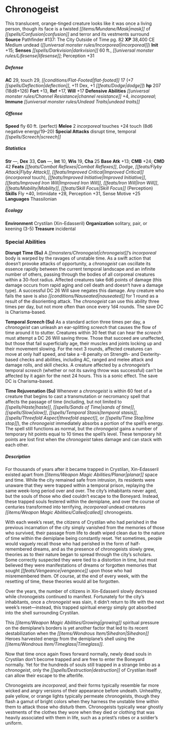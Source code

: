 ﻿---
cssclass: [monsters]
title1: Chronogeist
desc_short: 'This translucent, orange-tinged creature looks like it was once a living
  person, though its face is a twisted mask of confusion and terror and its vestments
  surround '
title2: Chronogeist
CR: 14
sources:
- name: 'Pathfinder #137: The City Outside of Time'
  page: 82
  link: https://paizo.com/products/btq01vak
XP: 38400
alignment: CE
size: Medium
type: undead
subtypes:
- incorporeal
initiative:
  bonus: 15
senses:
  darkvision: 60
  lifesense: true
AC:
  AC: 29
  touch: 29
  flat_footed: 17
  components:
    deflection: 7
    dex: 11
    dodge: 1
HP:
  HP: 207
  long: 18d8+126
saves:
  fort: 13
  ref: 17
  will: 17
defensive_abilities:
- channel resistance +4
- incorporeal
immunities:
- undead traits
speeds:
  fly: 60
  fly_maneuverability: perfect
attacks:
  melee:
  - - text: 2 incorporeal touches +24 touch (8d6 negative energy/19-20)
      entries:
      - - damage: 8d6
          type: negative energy
          crit_range: 19-20
      count: 2
      attack: incorporeal touches
      bonus:
      - 24
      touch: true
  special:
  - disrupt time
  - temporal screech
ability_scores:
  STR:
  DEX: 33
  CON:
  INT: 10
  WIS: 19
  CHA: 25
BAB: 13
CMB: 24
CMD: 42
feats:
- name: Combat Reflexes
- name: Dodge
- name: Flyby Attack
- name: Improved Critical (incorporeal touch)
- name: Improved Initiative
- name: Improved Iron Will
- name: Iron Will
- name: Mobility
- name: Skill Focus (Perception)
skills:
  Fly: 40
  Intimidate: 28
  Perception: 31
  Sense Motive: 25
languages:
- Thassilonian
ecology:
  environment: Crystilan (Xin-Edasseril)
  organization: solitary, pair, or keening (3-5)
  treasure_type: incidental
special_abilities:
  Disrupt Time (Su): A chronogeist's incorporeal body is warped by the ravages of
    unstable time. As a swift action that doesn't provoke attacks of opportunity,
    a chronogeist can oscillate its essence rapidly between the current temporal landscape
    and an infinite number of others, passing through the bodies of all corporeal
    creatures within a 30-foot radius. Affected creatures take 6d6 points of damage
    (this damage occurs from rapid aging and cell death and doesn't have a damage
    type). A successful DC 26 Will save negates this damage. Any creature who fails
    the save is also nauseated for 1 round as a result of the disorienting attack.
    The chronogeist can use this ability three times per day, but not more often than
    once every 1d4 rounds. The save DC is Charisma-based.
  Temporal Screech (Su): As a standard action three times per day, a chronogeist can
    unleash an ear-splitting screech that causes the flow of time around it to stutter.
    Creatures within 30 feet that can hear the screech must attempt a DC 26 Will saving
    throw. Those that succeed are unaffected, but those that fail superficially age,
    their muscles and joints locking up and their movement slowing. For the next 3
    rounds, affected creatures can move at only half speed, and take a -8 penalty
    on Strength- and Dexterity-based checks and abilities, including AC, ranged and
    melee attack and damage rolls, and skill checks. A creature affected by a chronogeist's
    temporal screech (whether or not its saving throw was successful) can't be affected
    by it again for the next 24 hours. This is a sonic effect. The save DC is Charisma-based.
  Time Rejuvenation (Su): Whenever a chronogeist is within 60 feet of a creature that
    begins to cast a transmutation or necromancy spell that affects the passage of
    time (including, but not limited to haste, sands of time, slow, temporal stasis,
    threefold aspect, or time stop), the chronogeist immediately absorbs a portion
    of the spell's energy. The spell still functions as normal, but the chronogeist
    gains a number of temporary hit points equal to 10 times the spell's level. These
    temporary hit points are lost first when the chronogeist takes damage and can
    stack with each other.
desc_long: |-
  For thousands of years after it became trapped in Crystilan, Xin-Edasseril existed apart from planar space and time. While the city remained safe from intrusion, its residents were unaware that they were trapped within a temporal prison, replaying the same week-long period over and over. The city's inhabitants never aged, but the souls of those who died couldn't escape to the Boneyard. Instead, these trapped souls festered within the demiplane, and over the course of centuries transformed into terrifying, incorporeal undead creatures called chronogeists.

   With each week's reset, the citizens of Crystilan who had perished in the previous incarnation of the city simply vanished from the memories of those who survived, their passage from life to death wiped clean due to the nature of time within the demiplane being constantly reset. Yet sometimes, people would vaguely recall those who had perished in the form of half-remembered dreams, and as the presence of chronogeists slowly grew, theories as to their nature began to spread through the city's scholars. Some correctly suspected they were tied to a distortion in time, but most believed they were manifestations of dreams or forgotten memories that sought vengeance upon those who had misremembered them. Of course, at the end of every week, with the resetting of time, these theories would all be forgotten.

   Over the years, the number of citizens in Xin-Edasseril slowly decreased while chronogeists continued to manifest. Fortunately for the city's inhabitants, once a chronogeist was slain, it didn't return to life with the next week's reset-instead, this trapped spiritual energy simply got absorbed into the shell surrounding Crystilan.

   This growing spiritual pressure on the demiplane's borders is yet another factor that led to its recent destabilization when the Sihedron Heroes harvested energy from the demiplane's shell using the Timeglass.

   Now that time once again flows forward normally, newly dead souls in Crystilan don't become trapped and are free to enter the Boneyard normally. Yet for the hundreds of souls still trapped in a strange limbo as a chronogeist, only the destruction of Crystilan itself can allow their escape to the afterlife.

   Chronogeists are incorporeal, and their forms typically resemble far more wicked and angry versions of their appearance before undeath. Unhealthy, pale yellow, or orange lights typically permeate chronogeists, though they flash a gamut of bright colors when they harness the unstable time within them to attack those who disturb them. Chronogeists typically wear ghostly vestments of the clothes they wore when they died or clothing that was heavily associated with them in life, such as a priest's robes or a soldier's uniform.

---

# Chronogeist
This translucent, orange-tinged creature looks like it was once a living person, though its face is a twisted _[[items/Mundane/Mask|mask]]_ of _[[spells/Confusion|confusion]]_ and terror and its vestments surround 
**Source** Pathfinder #137: The City Outside of Time pg. 82
**XP** 38,400
CE Medium undead (_[[universal monster rules/Incorporeal|incorporeal]]_)
**Init** +15; **Senses** _[[spells/Darkvision|darkvision]]_ 60 ft., _[[universal monster rules/Lifesense|lifesense]]_; Perception +31

##### Defense

**AC** 29, touch 29, _[[conditions/Flat-Footed|flat-footed]]_ 17 (+7 _[[spells/Deflection|deflection]]_, +11 Dex, +1 _[[feats/Dodge|dodge]]_)
**hp** 207 (18d8+126)
**Fort** +13, **Ref** +17, **Will** +17
**Defensive Abilities** _[[universal monster rules/Channel Resistance|channel resistance]]_ +4, _incorporeal_; **Immune** _[[universal monster rules/Undead Traits|undead traits]]_

##### Offense
**Speed** fly 60 ft. (perfect)
**Melee** 2 _incorporeal_ touches +24 touch (8d6 negative energy/19–20)
**Special Attacks** disrupt time, temporal _[[spells/Screech|screech]]_

##### Statistics
**Str** —, **Dex** 33, **Con** —, **Int** 10, **Wis** 19, **Cha** 25
**Base Atk** +13; **CMB** +24; **CMD** 42
**Feats** _[[feats/Combat Reflexes|Combat Reflexes]]_, _Dodge_, _[[feats/Flyby Attack|Flyby Attack]]_, _[[feats/Improved Critical|Improved Critical]]_ (_incorporeal_ touch), _[[feats/Improved Initiative|Improved Initiative]]_, _[[feats/Improved Iron Will|Improved Iron Will]]_, _[[feats/Iron Will|Iron Will]]_, _[[feats/Mobility|Mobility]]_, _[[feats/Skill Focus|Skill Focus]]_ (Perception)
**Skills** Fly +40, Intimidate +28, Perception +31, Sense Motive +25
**Languages** Thassilonian

##### Ecology

**Environment** Crystilan (Xin-Edasseril)
**Organization** solitary, pair, or keening (3-5)
**Treasure** incidental

### Special Abilities

**Disrupt Time (Su)** A _[[monsters/Chronogeist|chronogeist]]_’s _incorporeal_ body is warped by the ravages of unstable time. As a swift action that doesn’t provoke attacks of opportunity, a _chronogeist_ can oscillate its essence rapidly between the current temporal landscape and an infinite number of others, passing through the bodies of all corporeal creatures within a 30-foot radius. Affected creatures take 6d6 points of damage (this damage occurs from rapid aging and cell death and doesn’t have a damage type). A successful DC 26 Will save negates this damage. Any creature who fails the save is also _[[conditions/Nauseated|nauseated]]_ for 1 round as a result of the disorienting attack. The _chronogeist_ can use this ability three times per day, but not more often than once every 1d4 rounds. The save DC is Charisma-based.

**Temporal _Screech_ (Su)** As a standard action three times per day, a _chronogeist_ can unleash an ear-splitting _screech_ that causes the flow of time around it to stutter. Creatures within 30 feet that can hear the _screech_ must attempt a DC 26 Will saving throw. Those that succeed are unaffected, but those that fail superficially age, their muscles and joints locking up and their movement slowing. For the next 3 rounds, affected creatures can move at only half speed, and take a –8 penalty on Strength- and Dexterity-based checks and abilities, including AC, ranged and melee attack and damage rolls, and skill checks. A creature affected by a _chronogeist_’s temporal _screech_ (whether or not its saving throw was successful) can’t be affected by it again for the next 24 hours. This is a sonic effect. The save DC is Charisma-based.

**Time Rejuvenation (Su)** Whenever a _chronogeist_ is within 60 feet of a creature that begins to cast a transmutation or necromancy spell that affects the passage of time (including, but not limited to _[[spells/Haste|haste]]_, _[[spells/Sands of Time|sands of time]]_, _[[spells/Slow|slow]]_, _[[spells/Temporal Stasis|temporal stasis]]_, _[[spells/Threefold Aspect|threefold aspect]]_, or _[[spells/Time Stop|time stop]]_), the _chronogeist_ immediately absorbs a portion of the spell’s energy. The spell still functions as normal, but the _chronogeist_ gains a number of temporary hit points equal to 10 times the spell’s level. These temporary hit points are lost first when the _chronogeist_ takes damage and can stack with each other.

##### Description

For thousands of years after it became trapped in Crystilan, Xin-Edasseril existed apart from _[[items/Weapon Magic Abilities/Planar|planar]]_ space and time. While the city remained safe from intrusion, its residents were unaware that they were trapped within a temporal prison, replaying the same week-long period over and over. The city’s inhabitants never aged, but the souls of those who died couldn’t escape to the Boneyard. Instead, these trapped souls festered within the demiplane, and over the course of centuries transformed into terrifying, _incorporeal_ undead creatures _[[items/Weapon Magic Abilities/Called|called]]_ chronogeists.

With each week’s reset, the citizens of Crystilan who had perished in the previous incarnation of the city simply vanished from the memories of those who survived, their passage from life to death wiped clean due to the nature of time within the demiplane being constantly reset. Yet sometimes, people would vaguely recall those who had perished in the form of half-remembered dreams, and as the presence of chronogeists slowly grew, theories as to their nature began to spread through the city’s scholars. Some correctly suspected they were tied to a distortion in time, but most believed they were manifestations of dreams or forgotten memories that sought _[[feats/Vengeance|vengeance]]_ upon those who had misremembered them. Of course, at the end of every week, with the resetting of time, these theories would all be forgotten.

Over the years, the number of citizens in Xin-Edasseril slowly decreased while chronogeists continued to manifest. Fortunately for the city’s inhabitants, once a _chronogeist_ was slain, it didn’t return to life with the next week’s reset—instead, this trapped spiritual energy simply got absorbed into the shell surrounding Crystilan.

This _[[items/Weapon Magic Abilities/Growing|growing]]_ spiritual pressure on the demiplane’s borders is yet another factor that led to its recent destabilization when the _[[items/Wondrous Item/Sihedron|Sihedron]]_ Heroes harvested energy from the demiplane’s shell using the _[[items/Wondrous Item/Timeglass|Timeglass]]_.

Now that time once again flows forward normally, newly dead souls in Crystilan don’t become trapped and are free to enter the Boneyard normally. Yet for the hundreds of souls still trapped in a strange limbo as a _chronogeist_, only the _[[spells/Destruction|destruction]]_ of Crystilan itself can allow their escape to the afterlife.

Chronogeists are _incorporeal_, and their forms typically resemble far more wicked and angry versions of their appearance before undeath. Unhealthy, pale yellow, or orange lights typically permeate chronogeists, though they flash a gamut of bright colors when they harness the unstable time within them to attack those who disturb them. Chronogeists typically wear ghostly vestments of the clothes they wore when they died or clothing that was heavily associated with them in life, such as a priest’s robes or a soldier’s uniform.